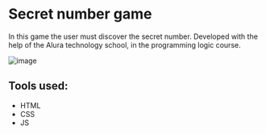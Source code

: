 # Secret number game
In this game the user must discover the secret number.
Developed with the help of the Alura technology school, in the programming logic course.

![image](https://github.com/Lucasg-ds/secret-number-game/assets/152284919/d6ad49c7-88a8-4c33-aa0d-e723ce4985b4)

## Tools used:

* HTML
* CSS
* JS
